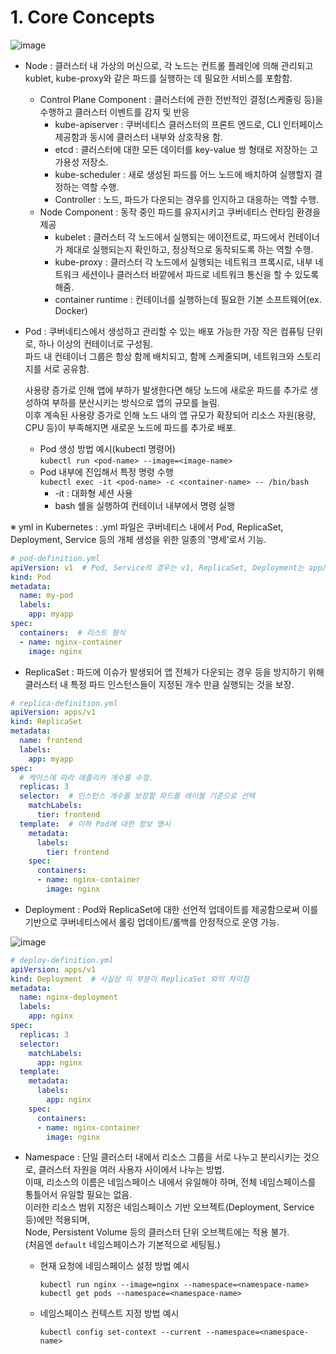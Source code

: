 # 1. Core Concepts
![image](https://github.com/user-attachments/assets/8788bc3b-d7ec-42bc-b03f-6c8cf2dcabc6)
- Node : 클러스터 내 가상의 머신으로, 각 노드는 컨트롤 플레인에 의해 관리되고 kublet, kube-proxy와 같은 파드를 실행하는 데 필요한 서비스를 포함함.  
  - Control Plane Component : 클러스터에 관한 전반적인 결정(스케줄링 등)을 수행하고 클러스터 이벤트를 감지 및 반응  
    - kube-apiserver : 쿠버네티스 클러스터의 프론트 엔드로, CLI 인터페이스 제공함과 동시에 클러스터 내부와 상호작용 함.  
    - etcd : 클러스터에 대한 모든 데이터를 key-value 쌍 형태로 저장하는 고가용성 저장소.  
    - kube-scheduler : 새로 생성된 파드를 어느 노드에 배치하여 실행할지 결정하는 역할 수행.  
    - Controller : 노드, 파드가 다운되는 경우를 인지하고 대응하는 역할 수행.  
  - Node Component : 동작 중인 파드를 유지시키고 쿠버네티스 런타임 환경을 제공  
    - kubelet : 클러스터 각 노드에서 실행되는 에이전트로, 파드에서 컨테이너가 제대로 실행되는지 확인하고, 정상적으로 동작되도록 하는 역할 수행.  
    - kube-proxy : 클러스터 각 노드에서 실행되는 네트워크 프록시로, 내부 네트워크 세션이나 클러스터 바깥에서 파드로 네트워크 통신을 할 수 있도록 해줌.  
    - container runtime : 컨테이너를 실행하는데 필요한 기본 소프트웨어(ex. Docker)  
- Pod : 쿠버네티스에서 생성하고 관리할 수 있는 배포 가능한 가장 작은 컴퓨팅 단위로, 하나 이상의 컨테이너로 구성됨.  
  파드 내 컨테이너 그룹은 항상 함께 배치되고, 함께 스케줄되며, 네트워크와 스토리지를 서로 공유함.  

  사용량 증가로 인해 앱에 부하가 발생한다면 해당 노드에 새로운 파드를 추가로 생성하여 부하를 분산시키는 방식으로 앱의 규모를 늘림.  
  이후 계속된 사용량 증가로 인해 노드 내의 앱 규모가 확장되어 리소스 자원(용량, CPU 등)이 부족해지면 새로운 노드에 파드를 추가로 배포.  
  - Pod 생성 방법 예시(kubectl 명령어)  
  `kubectl run <pod-name> --image=<image-name>`  
  - Pod 내부에 진입해서 특정 명령 수행  
  `kubectl exec -it <pod-name> -c <container-name> -- /bin/bash`  
    - -it : 대화형 세션 사용  
    - bash 쉘을 실행하여 컨테이너 내부에서 명령 실행  
  

※ yml in Kubernetes : .yml 파일은 쿠버네티스 내에서 Pod, ReplicaSet, Deployment, Service 등의 개체 생성을 위한 일종의 '명세'로서 기능.  
``` yaml
# pod-definition.yml
apiVersion: v1  # Pod, Service의 경우는 v1, ReplicaSet, Deployment는 app/v1
kind: Pod
metadata:
  name: my-pod
  labels:
    app: myapp
spec:
  containers:  # 리스트 형식
  - name: nginx-container
    image: nginx
```

  
- ReplicaSet : 파드에 이슈가 발생되어 앱 전체가 다운되는 경우 등을 방지하기 위해 클러스터 내 특정 파드 인스턴스들이 지정된 개수 만큼 실행되는 것을 보장.  
``` yaml
# replica-definition.yml
apiVersion: apps/v1
kind: ReplicaSet
metadata:
  name: frontend
  labels:
    app: myapp
spec:
  # 케이스에 따라 레플리카 개수를 수정.
  replicas: 3
  selector:  # 인스턴스 개수를 보장할 파드를 레이블 기준으로 선택
    matchLabels: 
      tier: frontend
  template:  # 이하 Pod에 대한 정보 명시
    metadata:
      labels:
        tier: frontend
    spec:
      containers:
      - name: nginx-container
        image: nginx
```

  
- Deployment : Pod와 ReplicaSet에 대한 선언적 업데이트를 제공함으로써 이를 기반으로 쿠버네티스에서 롤링 업데이트/롤백를 안정적으로 운영 가능.
  
![image](https://github.com/user-attachments/assets/cb399c6a-72a3-4a68-b6e3-e49b9906a1bd)
``` yaml
# deploy-definition.yml
apiVersion: apps/v1
kind: Deployment  # 사실상 이 부분이 ReplicaSet 와의 차이점
metadata:
  name: nginx-deployment
  labels:
    app: nginx
spec:
  replicas: 3
  selector:
    matchLabels:
      app: nginx
  template:
    metadata:
      labels:
        app: nginx
    spec:
      containers:
      - name: nginx-container
        image: nginx
```

- Namespace : 단일 클러스터 내에서 리소스 그룹을 서로 나누고 분리시키는 것으로, 클러스터 자원을 여러 사용자 사이에서 나누는 방법.  
  이때, 리소스의 이름은 네임스페이스 내에서 유일해야 하며, 전체 네임스페이스를 통틀어서 유일할 필요는 없음.  
  이러한 리소스 범위 지정은 네임스페이스 기반 오브젝트(Deployment, Service 등)에만 적용되며,  
  Node, Persistent Volume 등의 클러스터 단위 오브젝트에는 적용 불가.  
  (처음엔 `default` 네임스페이스가 기본적으로 세팅됨.)

  - 현재 요청에 네임스페이스 설정 방법 예시  
    ```
    kubectl run nginx --image=nginx --namespace=<namespace-name>
    kubectl get pods --namespace=<namespace-name>
    ```
  - 네임스페이스 컨텍스트 지정 방법 예시
    ```
    kubectl config set-context --current --namespace=<namespace-name>
    ```
